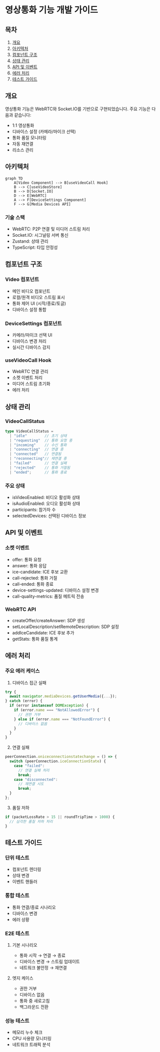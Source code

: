 # 영상통화 기능 개발 가이드

## 목차
1. [개요](#개요)
2. [아키텍처](#아키텍처)
3. [컴포넌트 구조](#컴포넌트-구조)
4. [상태 관리](#상태-관리)
5. [API 및 이벤트](#api-및-이벤트)
6. [에러 처리](#에러-처리)
7. [테스트 가이드](#테스트-가이드)

## 개요

영상통화 기능은 WebRTC와 Socket.IO를 기반으로 구현되었습니다. 주요 기능은 다음과 같습니다:

- 1:1 영상통화
- 디바이스 설정 (카메라/마이크 선택)
- 통화 품질 모니터링
- 자동 재연결
- 리소스 관리

## 아키텍처

```mermaid
graph TD
    A[Video Component] --> B[useVideoCall Hook]
    B --> C[useVideoStore]
    B --> D[Socket.IO]
    D --> E[WebRTC]
    A --> F[DeviceSettings Component]
    F --> G[Media Devices API]
```

### 기술 스택
- WebRTC: P2P 연결 및 미디어 스트림 처리
- Socket.IO: 시그널링 서버 통신
- Zustand: 상태 관리
- TypeScript: 타입 안정성

## 컴포넌트 구조

### Video 컴포넌트
- 메인 비디오 컴포넌트
- 로컬/원격 비디오 스트림 표시
- 통화 제어 UI (시작/종료/토글)
- 디바이스 설정 통합

### DeviceSettings 컴포넌트
- 카메라/마이크 선택 UI
- 디바이스 변경 처리
- 실시간 디바이스 감지

### useVideoCall Hook
- WebRTC 연결 관리
- 소켓 이벤트 처리
- 미디어 스트림 초기화
- 에러 처리

## 상태 관리

### VideoCallStatus
```typescript
type VideoCallStatus =
  | "idle"        // 초기 상태
  | "requesting"  // 통화 요청 중
  | "incoming"    // 수신 통화
  | "connecting"  // 연결 중
  | "connected"   // 연결됨
  | "reconnecting"// 재연결 중
  | "failed"      // 연결 실패
  | "rejected"    // 통화 거절됨
  | "ended";      // 통화 종료
```

### 주요 상태
- isVideoEnabled: 비디오 활성화 상태
- isAudioEnabled: 오디오 활성화 상태
- participants: 참가자 수
- selectedDevices: 선택된 디바이스 정보

## API 및 이벤트

### 소켓 이벤트
- offer: 통화 요청
- answer: 통화 응답
- ice-candidate: ICE 후보 교환
- call-rejected: 통화 거절
- call-ended: 통화 종료
- device-settings-updated: 디바이스 설정 변경
- call-quality-metrics: 품질 메트릭 전송

### WebRTC API
- createOffer/createAnswer: SDP 생성
- setLocalDescription/setRemoteDescription: SDP 설정
- addIceCandidate: ICE 후보 추가
- getStats: 통화 품질 통계

## 에러 처리

### 주요 에러 케이스
1. 디바이스 접근 실패
```typescript
try {
  await navigator.mediaDevices.getUserMedia({...});
} catch (error) {
  if (error instanceof DOMException) {
    if (error.name === "NotAllowedError") {
      // 권한 거부
    } else if (error.name === "NotFoundError") {
      // 디바이스 없음
    }
  }
}
```

2. 연결 실패
```typescript
peerConnection.oniceconnectionstatechange = () => {
  switch (peerConnection.iceConnectionState) {
    case "failed":
      // 연결 실패 처리
      break;
    case "disconnected":
      // 재연결 시도
      break;
  }
};
```

3. 품질 저하
```typescript
if (packetLossRate > 15 || roundTripTime > 1000) {
  // 심각한 품질 저하 처리
}
```

## 테스트 가이드

### 단위 테스트
- 컴포넌트 렌더링
- 상태 변경
- 이벤트 핸들러

### 통합 테스트
- 통화 연결/종료 시나리오
- 디바이스 변경
- 에러 상황

### E2E 테스트
1. 기본 시나리오
   - 통화 시작 → 연결 → 종료
   - 디바이스 변경 → 스트림 업데이트
   - 네트워크 불안정 → 재연결

2. 엣지 케이스
   - 권한 거부
   - 디바이스 없음
   - 통화 중 새로고침
   - 백그라운드 전환

### 성능 테스트
- 메모리 누수 체크
- CPU 사용량 모니터링
- 네트워크 트래픽 분석 